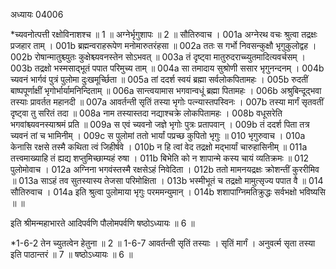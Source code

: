 अध्यायः 04006

*च्यवनोत्पत्ती रक्षोविनाशश्च ॥ 1 ॥ अग्नेर्भृगुशापः ॥ 2 ॥
सौतिरुवाच ।
001a	अग्नेरथ वचः श्रुत्वा तद्रक्षः प्रजहार ताम् ।
001b	ब्रह्मन्वराहरूपेण मनोमारुतरंहसा ॥
002a	ततः स गर्भो निवसन्कुक्षौ भृगुकुलोद्वह ।
002b	रोषान्मातुश्च्युतः कुक्षेश्च्यवनस्तेन सोऽभवत् ॥
003a	तं दृष्ट्वा मातुरुदराच्च्युतमादित्यवर्चसम् ।
003b	तद्रक्षो भस्मसाद्भूतं पपात परिमुच्य ताम् ॥
004a	सा तमादाय सुश्रोणी ससार भृगुनन्दनम् ।
004b	च्यवनं भार्गवं पुत्रं पुलोमा दुःखमूर्च्छिता ॥
005a	तां ददर्श स्वयं ब्रह्मा सर्वलोकपितामहः ।
005b	रुदतीं बाष्पपूर्णाक्षीं भृगोर्भार्यामनिन्दिताम् ॥
006a	सान्त्वयामास भगवान्वधूं ब्रह्मा पितामहः ।
006b	अश्रुबिन्दूद्भवा तस्याः प्रावर्तत महानदी ॥
007a	आवर्तन्ती सृतिं तस्या भृगोः पत्न्यास्तपस्विनः ।
007b	तस्या मार्गं सृतवतीं दृष्ट्वा तु सरितं तदा ॥
008a	नाम तस्यास्तदा नद्याश्चक्रे लोकपितामहः ।
008b	वधूसरेति भगवांश्च्यवनस्याश्रमं प्रति ॥
009a	स एवं च्यवनो जज्ञे भृगोः पुत्रः प्रतापवान् ।
009b	तं ददर्श पिता तत्र च्यवनं तां च भामिनीम् ।
009c	स पुलोमां ततो भार्यां पप्रच्छ कुपितो भृगुः ॥
010	भृगुरुवाच ।
010a	केनासि रक्षसे तस्मै कथिता त्वं जिहीर्षवे ।
010b	न हि त्वां वेद तद्रक्षो मद्भार्यां चारुहासिनीम् ॥
011a	तत्त्वमाख्याहि तं ह्यद्य शप्तुमिच्छाम्यहं रुषा ।
011b	बिभेति को न शापान्मे कस्य चायं व्यतिक्रमः ॥
012	पुलोमोवाच ।
012a	अग्निना भगवंस्तस्मै रक्षसेऽहं निवेदिता ।
012b	ततो मामनयद्रक्षः क्रोशन्तीं कुररीमिव ॥
013a	साऽहं तव सुतस्यास्य तेजसा परिमोक्षिता ।
013b	भस्मीभूतं च तद्रक्षो मामुत्सृज्य पपात वै ॥
014	सौतिरुवाच ।
014a	इति श्रुत्वा पुलोमाया भृगुः परममन्युमान् ।
014b	शशापाग्निमतिक्रुद्धः सर्वभक्षो भविष्यसि ॥ ॥

इति श्रीमन्महाभारते आदिपर्वणि पौलोमपर्वणि षष्ठोऽध्यायः ॥ 6 ॥

*1-6-2 तेन च्युतत्वेन हेतुना ॥ 2 ॥ 1-6-7 आवर्तन्ती सृतिं तस्याः । सृतिं मार्गं । अनुवर्त्म सृता तस्या इति पाठान्तरं ॥ 7 ॥ षष्ठोऽध्यायः ॥ 6 ॥
